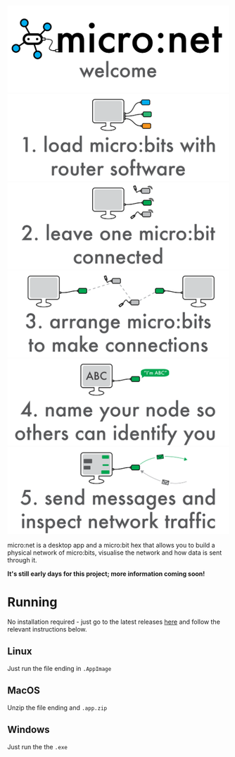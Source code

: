 ![micro:net logo](readme_assets/slide_1.svg)
![slide](readme_assets/slide_2.svg)
![slide](readme_assets/slide_3.svg)
![slide](readme_assets/slide_4.svg)
![slide](readme_assets/slide_5.svg)
![slide](readme_assets/slide_6.svg)

micro:net is a desktop app and a micro:bit hex that allows you to build a physical network of micro:bits, visualise the network and how data is sent through it. 

**It's still early days for this project; more information coming soon!**

# Running

No installation required - just go to the latest releases [here](https://github.com/Microboys/micronet/releases/latest) and follow the relevant instructions below.

## Linux

Just run the file ending in `.AppImage`

## MacOS

Unzip the file ending and `.app.zip`

## Windows

Just run the the `.exe`
